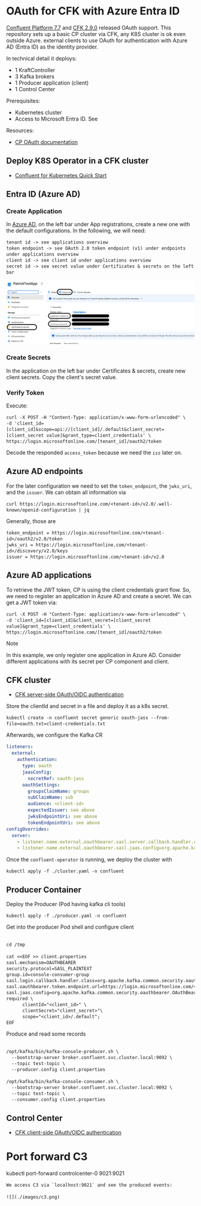 # OAuth for CFK with Azure Entra ID

[Confluent Platform 7.7](https://docs.confluent.io/platform/current/release-notes/index.html) and [CFK 2.9.0](https://docs.confluent.io/operator/current/release-notes.html) released OAuth support.
This repository sets up a basic CP cluster via CFK, any K8S cluster is ok even outside Azure.
external clients to use OAuth for authentication with Azure AD (Entra ID) as the identity provider.

In technical detail it deploys:
* 1 KraftController
* 3 Kafka brokers
* 1 Producer application (client)
* 1 Control Center

Prerequisites:
* Kubernetes cluster
* Access to Microsoft Entra ID. See

Resources:
 * [CP OAuth documentation](https://docs.confluent.io/platform/current/security/authentication/sasl/oauthbearer/overview.html#sasl-oauthbearer-authentication-overview)

## Deploy K8S Operator in a CFK cluster

* [Confluent for Kubernetes Quick Start](https://docs.confluent.io/operator/current/co-quickstart.html)

## Entra ID (Azure AD)

### Create Application

In [Azure AD](https://portal.azure.com/#view/Microsoft_AAD_IAM/ActiveDirectoryMenuBlade/~/Overview), on the left bar under App registrations, create a new one with the default configurations.
In the following, we will need:
```
tenant id -> see applications overview
token endpoint -> see OAuth 2.0 token endpoint (v1) under endpoints under applications overview
client id -> see client id under applications overview
secret id -> see secret value under Certificates & secrets on the left bar
```

![](images/Application.png)

### Create Secrets

In the application on the left bar under Certificates & secrets, create
new client secrets. Copy the client's secret value.

### Verify Token

Execute:

```shell
curl -X POST -H "Content-Type: application/x-www-form-urlencoded" \
-d 'client_id=[client_id]&scope=api://[client_id]/.default&client_secret=[client_secret value]&grant_type=client_credentials' \
https://login.microsoftonline.com/[tenant_id]/oauth2/token
```

Decode the responded `access_token` because we need the `iss` later on.

## Azure AD endpoints

For the later configuration we need to set the `token_endpoint`, the `jwks_uri`, and the `issuer`.
We can obtain all information via

```shell
curl https://login.microsoftonline.com/<tenant-id>/v2.0/.well-known/openid-configuration | jq
```

Generally, those are
```
token_endpoint = https://login.microsoftonline.com/<tenant-id>/oauth2/v2.0/token
jwks_uri = https://login.microsoftonline.com/<tenant-id>/discovery/v2.0/keys
issuer = https://login.microsoftonline.com/<tenant-id>/v2.0
```

## Azure AD applications

To retrieve the JWT token, CP is using the client credentials grant flow. So, we need to register an application in Azure AD
and create a secret. 
We can get a JWT token via: 
```
curl -X POST -H "Content-Type: application/x-www-form-urlencoded" \
-d 'client_id=[client_id]&client_secret=[client_secret value]&grant_type=client_credentials' \
https://login.microsoftonline.com/[tenant_id]/oauth2/token
```

> [!NOTE]
> In this example, we only register one application in Azure AD. Consider different applications with its secret per CP component
> and client.



## CFK cluster

* [CFK server-side OAuth/OIDC authentication](https://docs.confluent.io/operator/current/co-authenticate-kafka.html#server-side-oauth-oidc-authentication-for-ak-and-kraft)

Store the clientId and secret in a file and deploy it as a k8s secret. 
```shell
kubectl create -n confluent secret generic oauth-jass --from-file=oauth.txt=client-credentials.txt
```

Afterwards, we configure the Kafka CR
```yaml
listeners:
  external:
    authentication:
      type: oauth
      jaasConfig:
        secretRef: oauth-jass
      oauthSettings:
        groupsClaimName: groups
        subClaimName: sub
        audience: <client-id>
        expectedIssuer: see above
        jwksEndpointUri: see above
        tokenEndpointUri: see above
configOverrides:
  server:
    - listener.name.external.oauthbearer.sasl.server.callback.handler.class=org.apache.kafka.common.security.oauthbearer.secured.OAuthBearerValidatorCallbackHandler
    - listener.name.external.oauthbearer.sasl.jaas.config=org.apache.kafka.common.security.oauthbearer.OAuthBearerLoginModule required;
```

Once the `confluent-operator` is running, we deploy the cluster with 

```
kubectl apply -f ./cluster.yaml -n confluent
```

## Producer Container

Deploy the Producer (Pod having kafka cli tools)

```shell
kubectl apply -f ./producer.yaml -n confluent
```

Get into the producer Pod shell and configure client

```shell

cd /tmp

cat <<EOF >> client.properties
sasl.mechanism=OAUTHBEARER
security.protocol=SASL_PLAINTEXT
group.id=console-consumer-group
sasl.login.callback.handler.class=org.apache.kafka.common.security.oauthbearer.secured.OAuthBearerLoginCallbackHandler
sasl.oauthbearer.token.endpoint.url=https://login.microsoftonline.com/<tenant_id>/oauth2/v2.0/token
sasl.jaas.config=org.apache.kafka.common.security.oauthbearer.OAuthBearerLoginModule required \
      clientId="<client_id>" \
      clientSecret="client_secret>"\
      scope="<client_id>/.default";
EOF
```

Produce and read some records

```shell

/opt/kafka/bin/kafka-console-producer.sh \
  --bootstrap-server broker.confluent.svc.cluster.local:9092 \
  --topic test-topic \
  --producer.config client.properties

/opt/kafka/bin/kafka-console-consumer.sh \
  --bootstrap-server broker.confluent.svc.cluster.local:9092 \
  --topic test-topic \
  --consumer.config client.properties
```


## Control Center

* [CFK client-side OAuth/OIDC authentication](https://docs.confluent.io/operator/current/co-authenticate-kafka.html#client-side-oauth-oidc-authentication-for-ak-and-kraft)

# Port forward C3
kubectl port-forward controlcenter-0 9021:9021
```
We access C3 via `localhost:9021` and see the produced events:

![](./images/c3.png)

